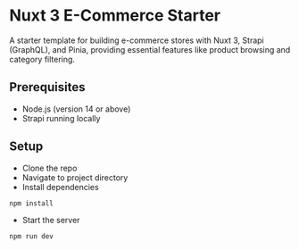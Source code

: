 # Nuxt 3 E-Commerce Starter

A starter template for building e-commerce stores with Nuxt 3, Strapi (GraphQL), and Pinia, providing essential features like product browsing and category filtering.

## Prerequisites

- Node.js (version 14 or above)
- Strapi running locally

## Setup

- Clone the repo 
- Navigate to project directory
- Install dependencies
```bash
npm install
```
- Start the server
```bash
npm run dev
```

